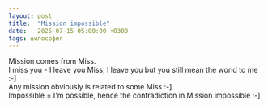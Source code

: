 ```yaml
---
layout: post
title:  "Mission impossible"
date:   2025-07-15 05:00:00 +0300
tags: философия
---
```

Mission comes from Miss.  
I miss you - I leave you Miss, I leave you but you still mean the world to me :-]   
Any mission obviously is related to some Miss :-]  
Impossible = I'm possible, hence the contradiction in Mission impossible :-]